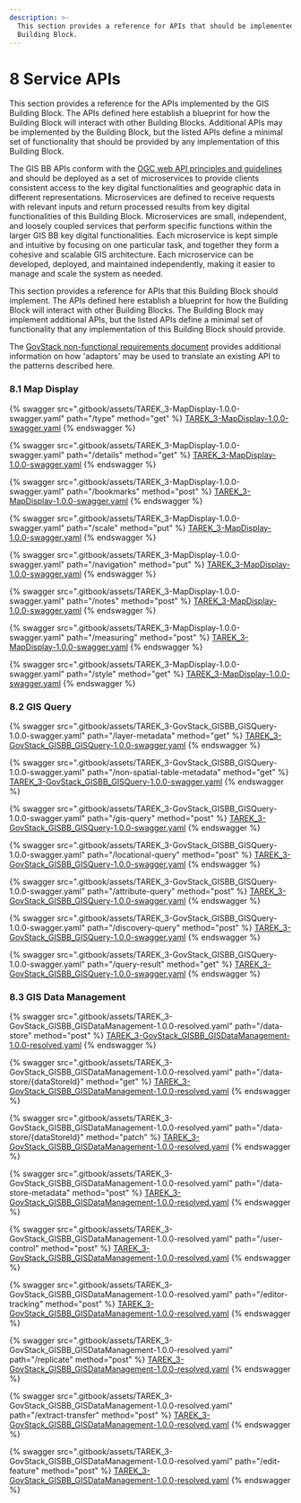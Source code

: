 ```yaml
---
description: >-
  This section provides a reference for APIs that should be implemented by this
  Building Block.
---
```


# 8 Service APIs

This section provides a reference for the APIs implemented by the GIS Building Block. The APIs defined here establish a blueprint for how the Building Block will interact with other Building Blocks. Additional APIs may be implemented by the Building Block, but the listed APIs define a minimal set of functionality that should be provided by any implementation of this Building Block.&#x20;

The GIS BB APIs conform with the [OGC web API principles and guidelines](https://github.com/opengeospatial/OGC-Web-API-Guidelines) and should be deployed as a set of microservices to provide clients consistent access to the key digital functionalities and geographic data in different representations. Microservices are defined to receive requests with relevant inputs and return processed results from key digital functionalities of this Building Block. Microservices are small, independent, and loosely coupled services that perform specific functions within the larger GIS BB key digital functionalities. Each microservice is kept simple and intuitive by focusing on one particular task, and together they form a cohesive and scalable GIS architecture. Each microservice can be developed, deployed, and maintained independently, making it easier to manage and scale the system as needed.

This section provides a reference for APIs that this Building Block should implement. The APIs defined here establish a blueprint for how the Building Block will interact with other Building Blocks. The Building Block may implement additional APIs, but the listed APIs define a minimal set of functionality that any implementation of this Building Block should provide.&#x20;

The [GovStack non-functional requirements document](https://govstack.gitbook.io/specification/architecture-and-nonfunctional-requirements/6-onboarding) provides additional information on how 'adaptors' may be used to translate an existing API to the patterns described here.

### 8.1 Map Display

{% swagger src=".gitbook/assets/TAREK_3-MapDisplay-1.0.0-swagger.yaml" path="/type" method="get" %}
[TAREK_3-MapDisplay-1.0.0-swagger.yaml](.gitbook/assets/TAREK_3-MapDisplay-1.0.0-swagger.yaml)
{% endswagger %}

{% swagger src=".gitbook/assets/TAREK_3-MapDisplay-1.0.0-swagger.yaml" path="/details" method="get" %}
[TAREK_3-MapDisplay-1.0.0-swagger.yaml](.gitbook/assets/TAREK_3-MapDisplay-1.0.0-swagger.yaml)
{% endswagger %}

{% swagger src=".gitbook/assets/TAREK_3-MapDisplay-1.0.0-swagger.yaml" path="/bookmarks" method="post" %}
[TAREK_3-MapDisplay-1.0.0-swagger.yaml](.gitbook/assets/TAREK_3-MapDisplay-1.0.0-swagger.yaml)
{% endswagger %}

{% swagger src=".gitbook/assets/TAREK_3-MapDisplay-1.0.0-swagger.yaml" path="/scale" method="put" %}
[TAREK_3-MapDisplay-1.0.0-swagger.yaml](.gitbook/assets/TAREK_3-MapDisplay-1.0.0-swagger.yaml)
{% endswagger %}

{% swagger src=".gitbook/assets/TAREK_3-MapDisplay-1.0.0-swagger.yaml" path="/navigation" method="put" %}
[TAREK_3-MapDisplay-1.0.0-swagger.yaml](.gitbook/assets/TAREK_3-MapDisplay-1.0.0-swagger.yaml)
{% endswagger %}

{% swagger src=".gitbook/assets/TAREK_3-MapDisplay-1.0.0-swagger.yaml" path="/notes" method="post" %}
[TAREK_3-MapDisplay-1.0.0-swagger.yaml](.gitbook/assets/TAREK_3-MapDisplay-1.0.0-swagger.yaml)
{% endswagger %}

{% swagger src=".gitbook/assets/TAREK_3-MapDisplay-1.0.0-swagger.yaml" path="/measuring" method="post" %}
[TAREK_3-MapDisplay-1.0.0-swagger.yaml](.gitbook/assets/TAREK_3-MapDisplay-1.0.0-swagger.yaml)
{% endswagger %}

{% swagger src=".gitbook/assets/TAREK_3-MapDisplay-1.0.0-swagger.yaml" path="/style" method="get" %}
[TAREK_3-MapDisplay-1.0.0-swagger.yaml](.gitbook/assets/TAREK_3-MapDisplay-1.0.0-swagger.yaml)
{% endswagger %}

### 8.2 GIS Query&#x20;

{% swagger src=".gitbook/assets/TAREK_3-GovStack_GISBB_GISQuery-1.0.0-swagger.yaml" path="/layer-metadata" method="get" %}
[TAREK_3-GovStack_GISBB_GISQuery-1.0.0-swagger.yaml](.gitbook/assets/TAREK_3-GovStack_GISBB_GISQuery-1.0.0-swagger.yaml)
{% endswagger %}

{% swagger src=".gitbook/assets/TAREK_3-GovStack_GISBB_GISQuery-1.0.0-swagger.yaml" path="/non-spatial-table-metadata" method="get" %}
[TAREK_3-GovStack_GISBB_GISQuery-1.0.0-swagger.yaml](.gitbook/assets/TAREK_3-GovStack_GISBB_GISQuery-1.0.0-swagger.yaml)
{% endswagger %}

{% swagger src=".gitbook/assets/TAREK_3-GovStack_GISBB_GISQuery-1.0.0-swagger.yaml" path="/gis-query" method="post" %}
[TAREK_3-GovStack_GISBB_GISQuery-1.0.0-swagger.yaml](.gitbook/assets/TAREK_3-GovStack_GISBB_GISQuery-1.0.0-swagger.yaml)
{% endswagger %}

{% swagger src=".gitbook/assets/TAREK_3-GovStack_GISBB_GISQuery-1.0.0-swagger.yaml" path="/locational-query" method="post" %}
[TAREK_3-GovStack_GISBB_GISQuery-1.0.0-swagger.yaml](.gitbook/assets/TAREK_3-GovStack_GISBB_GISQuery-1.0.0-swagger.yaml)
{% endswagger %}

{% swagger src=".gitbook/assets/TAREK_3-GovStack_GISBB_GISQuery-1.0.0-swagger.yaml" path="/attribute-query" method="post" %}
[TAREK_3-GovStack_GISBB_GISQuery-1.0.0-swagger.yaml](.gitbook/assets/TAREK_3-GovStack_GISBB_GISQuery-1.0.0-swagger.yaml)
{% endswagger %}

{% swagger src=".gitbook/assets/TAREK_3-GovStack_GISBB_GISQuery-1.0.0-swagger.yaml" path="/discovery-query" method="post" %}
[TAREK_3-GovStack_GISBB_GISQuery-1.0.0-swagger.yaml](.gitbook/assets/TAREK_3-GovStack_GISBB_GISQuery-1.0.0-swagger.yaml)
{% endswagger %}

{% swagger src=".gitbook/assets/TAREK_3-GovStack_GISBB_GISQuery-1.0.0-swagger.yaml" path="/query-result" method="get" %}
[TAREK_3-GovStack_GISBB_GISQuery-1.0.0-swagger.yaml](.gitbook/assets/TAREK_3-GovStack_GISBB_GISQuery-1.0.0-swagger.yaml)
{% endswagger %}

### 8.3 GIS Data Management&#x20;

{% swagger src=".gitbook/assets/TAREK_3-GovStack_GISBB_GISDataManagement-1.0.0-resolved.yaml" path="/data-store" method="post" %}
[TAREK_3-GovStack_GISBB_GISDataManagement-1.0.0-resolved.yaml](.gitbook/assets/TAREK_3-GovStack_GISBB_GISDataManagement-1.0.0-resolved.yaml)
{% endswagger %}

{% swagger src=".gitbook/assets/TAREK_3-GovStack_GISBB_GISDataManagement-1.0.0-resolved.yaml" path="/data-store/{dataStoreId}" method="get" %}
[TAREK_3-GovStack_GISBB_GISDataManagement-1.0.0-resolved.yaml](.gitbook/assets/TAREK_3-GovStack_GISBB_GISDataManagement-1.0.0-resolved.yaml)
{% endswagger %}

{% swagger src=".gitbook/assets/TAREK_3-GovStack_GISBB_GISDataManagement-1.0.0-resolved.yaml" path="/data-store/{dataStoreId}" method="patch" %}
[TAREK_3-GovStack_GISBB_GISDataManagement-1.0.0-resolved.yaml](.gitbook/assets/TAREK_3-GovStack_GISBB_GISDataManagement-1.0.0-resolved.yaml)
{% endswagger %}

{% swagger src=".gitbook/assets/TAREK_3-GovStack_GISBB_GISDataManagement-1.0.0-resolved.yaml" path="/data-store-metadata" method="post" %}
[TAREK_3-GovStack_GISBB_GISDataManagement-1.0.0-resolved.yaml](.gitbook/assets/TAREK_3-GovStack_GISBB_GISDataManagement-1.0.0-resolved.yaml)
{% endswagger %}

{% swagger src=".gitbook/assets/TAREK_3-GovStack_GISBB_GISDataManagement-1.0.0-resolved.yaml" path="/user-control" method="post" %}
[TAREK_3-GovStack_GISBB_GISDataManagement-1.0.0-resolved.yaml](.gitbook/assets/TAREK_3-GovStack_GISBB_GISDataManagement-1.0.0-resolved.yaml)
{% endswagger %}

{% swagger src=".gitbook/assets/TAREK_3-GovStack_GISBB_GISDataManagement-1.0.0-resolved.yaml" path="/editor-tracking" method="post" %}
[TAREK_3-GovStack_GISBB_GISDataManagement-1.0.0-resolved.yaml](.gitbook/assets/TAREK_3-GovStack_GISBB_GISDataManagement-1.0.0-resolved.yaml)
{% endswagger %}

{% swagger src=".gitbook/assets/TAREK_3-GovStack_GISBB_GISDataManagement-1.0.0-resolved.yaml" path="/replicate" method="post" %}
[TAREK_3-GovStack_GISBB_GISDataManagement-1.0.0-resolved.yaml](.gitbook/assets/TAREK_3-GovStack_GISBB_GISDataManagement-1.0.0-resolved.yaml)
{% endswagger %}

{% swagger src=".gitbook/assets/TAREK_3-GovStack_GISBB_GISDataManagement-1.0.0-resolved.yaml" path="/extract-transfer" method="post" %}
[TAREK_3-GovStack_GISBB_GISDataManagement-1.0.0-resolved.yaml](.gitbook/assets/TAREK_3-GovStack_GISBB_GISDataManagement-1.0.0-resolved.yaml)
{% endswagger %}

{% swagger src=".gitbook/assets/TAREK_3-GovStack_GISBB_GISDataManagement-1.0.0-resolved.yaml" path="/edit-feature" method="post" %}
[TAREK_3-GovStack_GISBB_GISDataManagement-1.0.0-resolved.yaml](.gitbook/assets/TAREK_3-GovStack_GISBB_GISDataManagement-1.0.0-resolved.yaml)
{% endswagger %}
